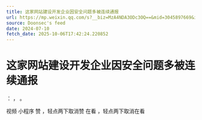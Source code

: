 ```yaml
---
title: 这家网站建设开发企业因安全问题多被连续通报
url: https://mp.weixin.qq.com/s?__biz=MzA4NDA3ODc3OQ==&mid=3045897669&idx=1&sn=96455a8b6e7486b764b48bfcc292b185
source: Doonsec's feed
date: 2024-07-10
fetch_date: 2025-10-06T17:42:24.220852
---
```


# 这家网站建设开发企业因安全问题多被连续通报

：
，
。

视频
小程序
赞
，轻点两下取消赞
在看
，轻点两下取消在看